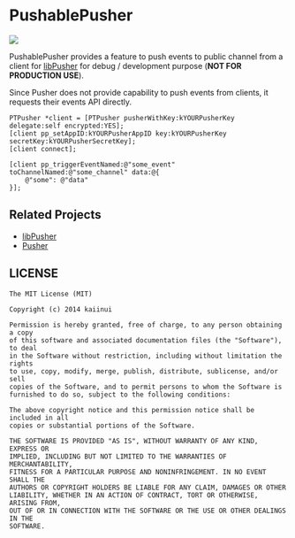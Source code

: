 PushablePusher
==============

![](http://img.shields.io/cocoapods/v/PushablePusher.svg?style=flat)

PushablePusher provides a feature to push events to public channel from a client for [libPusher](https://github.com/lukeredpath/libPusher) for debug / development purpose (**NOT FOR PRODUCTION USE**).

Since Pusher does not provide capability to push events from clients, it requests their events API directly.

```objc
PTPusher *client = [PTPusher pusherWithKey:kYOURPusherKey delegate:self encrypted:YES];
[client pp_setAppID:kYOURPusherAppID key:kYOURPusherKey secretKey:kYOURPusherSecretKey];
[client connect];

[client pp_triggerEventNamed:@"some_event" toChannelNamed:@"some_channel" data:@{
    @"some": @"data"
}];
```

Related Projects
---

- [libPusher](https://github.com/lukeredpath/libPusher)
- [Pusher](https://pusher.com/)

LICENSE
---

```
The MIT License (MIT)

Copyright (c) 2014 kaiinui

Permission is hereby granted, free of charge, to any person obtaining a copy
of this software and associated documentation files (the "Software"), to deal
in the Software without restriction, including without limitation the rights
to use, copy, modify, merge, publish, distribute, sublicense, and/or sell
copies of the Software, and to permit persons to whom the Software is
furnished to do so, subject to the following conditions:

The above copyright notice and this permission notice shall be included in all
copies or substantial portions of the Software.

THE SOFTWARE IS PROVIDED "AS IS", WITHOUT WARRANTY OF ANY KIND, EXPRESS OR
IMPLIED, INCLUDING BUT NOT LIMITED TO THE WARRANTIES OF MERCHANTABILITY,
FITNESS FOR A PARTICULAR PURPOSE AND NONINFRINGEMENT. IN NO EVENT SHALL THE
AUTHORS OR COPYRIGHT HOLDERS BE LIABLE FOR ANY CLAIM, DAMAGES OR OTHER
LIABILITY, WHETHER IN AN ACTION OF CONTRACT, TORT OR OTHERWISE, ARISING FROM,
OUT OF OR IN CONNECTION WITH THE SOFTWARE OR THE USE OR OTHER DEALINGS IN THE
SOFTWARE.
```

